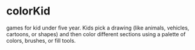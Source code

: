 # colorKid
games for kid under five year. Kids pick a drawing (like animals, vehicles, cartoons, or shapes) and then color different sections using a palette of colors, brushes, or fill tools.
